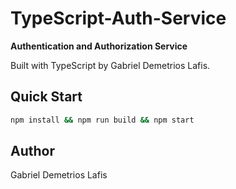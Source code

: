 # TypeScript-Auth-Service

**Authentication and Authorization Service**

Built with TypeScript by Gabriel Demetrios Lafis.

## Quick Start
```bash
npm install && npm run build && npm start
```

## Author
Gabriel Demetrios Lafis
